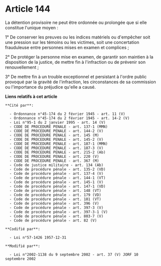 # Article 144

La détention provisoire ne peut être ordonnée ou prolongée que si elle constitue l'unique moyen :

1° De conserver les preuves ou les indices matériels ou d'empêcher soit une pression sur les témoins ou les victimes, soit
une concertation frauduleuse entre personnes mises en examen et complices ;

2° De protéger la personne mise en examen, de garantir son maintien à la disposition de la justice, de mettre fin à
l'infraction ou de prévenir son renouvellement ;

3° De mettre fin à un trouble exceptionnel et persistant à l'ordre public provoqué par la gravité de l'infraction, les
circonstances de sa commission ou l'importance du préjudice qu'elle a causé.

**Liens relatifs à cet article**

	**Cité par**:

	  - Ordonnance n°45-174 du 2 février 1945 - art. 11 (V)
	  - Ordonnance n°45-174 du 2 février 1945 - art. 14-2 (V)
	  - Loi n°95-1 du 2 janvier 1995 - art. 14 (V)
	  - CODE DE PROCEDURE PENALE - art. 137-1 (MMN)
	  - CODE DE PROCEDURE PENALE - art. 144-2 (V)
	  - CODE DE PROCEDURE PENALE - art. 145 (M)
	  - CODE DE PROCEDURE PENALE - art. 145-2 (V)
	  - CODE DE PROCEDURE PENALE - art. 187-1 (MMN)
	  - CODE DE PROCEDURE PENALE - art. 187-3 (V)
	  - CODE DE PROCEDURE PENALE - art. 215-2 (Ab)
	  - CODE DE PROCEDURE PENALE - art. 220 (V)
	  - CODE DE PROCEDURE PENALE - art. 367 (M)
	  - Code de justice militaire - art. 134 (Ab)
	  - Code de procédure pénale - art. 135-2 (VD)
	  - Code de procédure pénale - art. 137-4 (V)
	  - Code de procédure pénale - art. 144-1 (VT)
	  - Code de procédure pénale - art. 145-1 (V)
	  - Code de procédure pénale - art. 147-1 (VD)
	  - Code de procédure pénale - art. 148 (VT)
	  - Code de procédure pénale - art. 179 (VD)
	  - Code de procédure pénale - art. 181 (VT)
	  - Code de procédure pénale - art. 396 (V)
	  - Code de procédure pénale - art. 397-3 (V)
	  - Code de procédure pénale - art. 397-3-1 (V)
	  - Code de procédure pénale - art. 803-7 (V)
	  - Code de procédure pénale - art. 82 (V)

	**Codifié par**:

	  - Loi n°57-1426 1957-12-31

	**Modifié par**:

	  - Loi n°2002-1138 du 9 septembre 2002 - art. 37 (V) JORF 10 septembre 2002
